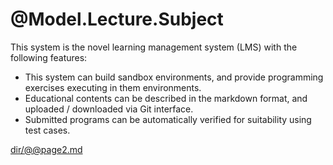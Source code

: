 # @Model.Lecture.Subject


This system is the novel learning management system (LMS) with the following features:

* This system can build sandbox environments, and provide programming exercises executing in them environments.
* Educational contents can be described in the markdown format, and uploaded / downloaded via Git interface.
* Submitted programs can be automatically verified for suitability using test cases.


<script language="activity" ref="ruby.xml">
  <Name>act01</Name>
  <Subject>Hello, World!!</Subject>
  <Deadline>@Model.DateTimeToString(ViewBag.week1start)</Deadline>
  <Description>Create a Ruby program that outputs `Hello, World!!`.</Description>
  <Answer>puts "Hello, World!!"</Answer>
  <ExpectedStdout>Hello, World!!</ExpectedStdout>
</script>

<script language="activity" ref="ruby.xml">
  <Name>act02</Name>
  <Subject>Bye, World!!</Subject>
  <Deadline>@Model.DateTimeToString(ViewBag.week1start)</Deadline>
  <Description>Create a Ruby program that outputs `Bye, World!!`.</Description>
  <Answer>puts "Bye, World!!"</Answer>
  <ExpectedStdout>Bye, World!!</ExpectedStdout>
</script>

<script language="activity" ref="upload.xml">
  <Name>act03</Name>
  <Subject>Upload PDF file</Subject>
  <Deadline>@Model.DateTimeToString(ViewBag.week1start)</Deadline>
  <Description>Create a report.</Description>
  <FileName>report.pdf</FileName>
  <Label>Report (PDF file)</Label>
  <ContentTypes>application/pdf;</ContentTypes>
  <MaxSize>@(1024*1024*1024)</MaxSize>
</script>

<script language="activity" ref="form.xml">
  <Name>act04</Name>
  <Subject>Check</Subject>
  <Deadline>@Model.DateTimeToString(ViewBag.week1start)</Deadline>
  <Description>Answer following questions.</Description>
</script>

[dir/@@page2.md](dir/@@page2.md)
